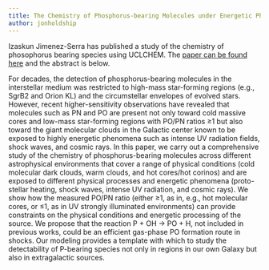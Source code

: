 ```yaml
---
title: The Chemistry of Phosphorus-bearing Molecules under Energetic Phenomena
author: jonholdship
---
```

Izaskun Jimenez-Serra has published a study of the chemistry of phosophorus bearing species using UCLCHEM. The [paper can be found here](https://arxiv.org/pdf/1806.07281.pdf) and the abstract is below.

For decades, the detection of phosphorus-bearing molecules in the interstellar medium was restricted to high-mass star-forming regions (e.g., SgrB2 and Orion KL) and the circumstellar envelopes of evolved stars. However, recent higher-sensitivity observations have revealed that molecules such as PN and PO are present not only toward cold massive cores and low-mass star-forming regions with PO/PN ratios ≥1 but also toward the giant molecular clouds in the Galactic center known to be exposed to highly energetic phenomena such as intense UV radiation fields, shock waves, and cosmic rays. In this paper, we carry out a comprehensive study of the chemistry of phosphorus-bearing molecules across different astrophysical environments that cover a range of physical conditions (cold molecular dark clouds, warm clouds, and hot cores/hot corinos) and are exposed to different physical processes and energetic phenomena (proto-stellar heating, shock waves, intense UV radiation, and cosmic rays). We show how the measured PO/PN ratio (either ≥1, as in, e.g., hot molecular cores, or ≤1, as in UV strongly illuminated environments) can provide constraints on the physical conditions and energetic processing of the source. We propose that the reaction P + OH → PO + H, not included in previous works, could be an efficient gas-phase PO formation route in shocks. Our modeling provides a template with which to study the detectability of P-bearing species not only in regions in our own Galaxy but also in extragalactic sources.
